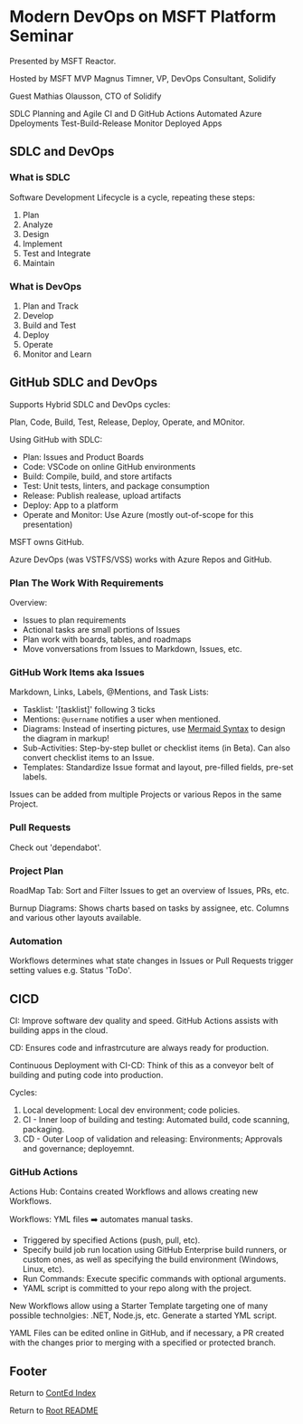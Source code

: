 # Modern DevOps on MSFT Platform Seminar

Presented by MSFT Reactor.

Hosted by MSFT MVP Magnus Timner, VP, DevOps Consultant, Solidify

Guest Mathias Olausson, CTO of Solidify

SDLC
Planning and Agile
CI and D
GitHub Actions
Automated Azure Dpeloyments
Test-Build-Release
Monitor Deployed Apps

## SDLC and DevOps

### What is SDLC

Software Development Lifecycle is a cycle, repeating these steps:

1. Plan
1. Analyze
1. Design
1. Implement
1. Test and Integrate
1. Maintain

### What is DevOps

1. Plan and Track
1. Develop
1. Build and Test
1. Deploy
1. Operate
1. Monitor and Learn

## GitHub SDLC and DevOps

Supports Hybrid SDLC and DevOps cycles:

Plan, Code, Build, Test, Release, Deploy, Operate, and MOnitor.

Using GitHub with SDLC:

- Plan: Issues and Product Boards
- Code: VSCode on online GitHub environments
- Build: Compile, build, and store artifacts
- Test: Unit tests, linters, and package consumption
- Release: Publish realease, upload artifacts
- Deploy: App to a platform
- Operate and Monitor: Use Azure (mostly out-of-scope for this presentation)

MSFT owns GitHub.

Azure DevOps (was VSTFS/VSS) works with Azure Repos and GitHub.

### Plan The Work With Requirements

Overview:

- Issues to plan requirements
- Actional tasks are small portions of Issues
- Plan work with boards, tables, and roadmaps
- Move vonversations from Issues to Markdown, Issues, etc.

### GitHub Work Items aka Issues

Markdown, Links, Labels, @Mentions, and Task Lists:

- Tasklist: '[tasklist]' following 3 ticks
- Mentions: `@username` notifies a user when mentioned.
- Diagrams: Instead of inserting pictures, use [Mermaid Syntax](mermaid.js.org) to design the diagram in markup!
- Sub-Activities: Step-by-step bullet or checklist items (in Beta). Can also convert checklist items to an Issue.
- Templates: Standardize Issue format and layout, pre-filled fields, pre-set labels.

Issues can be added from multiple Projects or various Repos in the same Project.

### Pull Requests

Check out 'dependabot'.

### Project Plan

RoadMap Tab: Sort and Filter Issues to get an overview of Issues, PRs, etc.

Burnup Diagrams: Shows charts based on tasks by assignee, etc. Columns and various other layouts available.

### Automation

Workflows determines what state changes in Issues or Pull Requests trigger setting values e.g. Status 'ToDo'.

## CICD

CI: Improve software dev quality and speed. GitHub Actions assists with building apps in the cloud.

CD: Ensures code and infrastrcuture are always ready for production.

Continuous Deployment with CI-CD: Think of this as a conveyor belt of building and puting code into production.

Cycles:

1. Local development: Local dev environment; code policies.
1. CI - Inner loop of building and testing: Automated build, code scanning, packaging.
1. CD - Outer Loop of validation and releasing: Environments; Approvals and governance; deployemnt.

### GitHub Actions

Actions Hub: Contains created Workflows and allows creating new Workflows.

Workflows: YML files :arrow_right: automates manual tasks.

- Triggered by specified Actions (push, pull, etc).
- Specify build job run location using GitHub Enterprise build runners, or custom ones, as well as specifying the build environment (Windows, Linux, etc).
- Run Commands: Execute specific commands with optional arguments.
- YAML script is committed to your repo along with the project.

New Workflows allow using a Starter Template targeting one of many possible technolgies: .NET, Node.js, etc. Generate a started YML script.

YAML Files can be edited online in GitHub, and if necessary, a PR created with the changes prior to merging with a specified or protected branch.

## Footer

Return to [ContEd Index](./conted-index.html)

Return to [Root README](../README.html)
